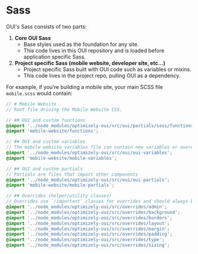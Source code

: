 # Sass

OUI's Sass consists of two parts:

1. **Core OUI Sass**
    - Base styles used as the foundation for any site.
    - This code lives in this OUI repository and is loaded before application specific Sass.
2. **Project specific Sass (mobile website, developer site, etc…)**
    - Project specific Sass built with OUI code such as variables or mixins.
    - This code lives in the project repo, pulling OUI as a dependency.

For example, if you're building a mobile site, your main SCSS file `mobile.scss` would contain:

```scss
// # Mobile Website
// Root file driving the Mobile Website CSS.

// ## OUI and custom functions
@import '../node_modules/optimizely-oui/src/oui/partials/sass/functions';
@import 'mobile-website/functions';

// ## OUI and custom variables
// The mobile website variables file can contain new variables or overwrite existing variables.
@import '../node_modules/optimizely-oui/src/oui/oui-variables';
@import 'mobile-website/mobile-variables';

// ## OUI and custom partials
// Partials are files that import other components
@import '../node_modules/optimizely-oui/src/oui/oui-partials';
@import 'mobile-website/mobile-partials';

// ## Overrides (helper/utility classes)
// Overrides use `!important` classes for overrides and should always be loaded last.
@import '../node_modules/optimizely-oui/src/overrides/admin';
@import '../node_modules/optimizely-oui/src/overrides/background';
@import '../node_modules/optimizely-oui/src/overrides/borders';
@import '../node_modules/optimizely-oui/src/overrides/layout';
@import '../node_modules/optimizely-oui/src/overrides/margin';
@import '../node_modules/optimizely-oui/src/overrides/padding';
@import '../node_modules/optimizely-oui/src/overrides/type';
@import '../node_modules/optimizely-oui/src/overrides/sizing';
```
